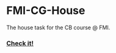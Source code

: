 # FMI-CG-House
The house task for the CB course @ FMI.

### [Check it!](https://veneta13.github.io/FMI-CG-House/)
